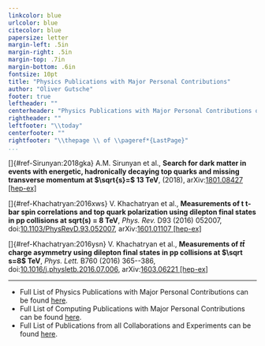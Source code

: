 ```yaml
---
linkcolor: blue
urlcolor: blue
citecolor: blue
papersize: letter
margin-left: .5in
margin-right: .5in
margin-top: .7in
margin-bottom: .6in
fontsize: 10pt
title: "Physics Publications with Major Personal Contributions"
author: "Oliver Gutsche"
footer: true
leftheader: ""
centerheader: "Physics Publications with Major Personal Contributions of Oliver Gutsche"
rightheader: ""
leftfooter: "\\today"
centerfooter: ""
rightfooter: "\\thepage \\ of \\pageref*{LastPage}"
...
```



[]{#ref-Sirunyan:2018gka} A.M. Sirunyan et al., **Search for dark matter
in events with energetic, hadronically decaying top quarks and missing
transverse momentum at $\sqrt{s}=$ 13 TeV**, (2018), arXiv:[1801.08427
\[hep-ex\]](http://arxiv.org/abs/1801.08427)

[]{#ref-Khachatryan:2016xws} V. Khachatryan et al., **Measurements of t
t-bar spin correlations and top quark polarization using dilepton final
states in pp collisions at sqrt(s) = 8 TeV**, *Phys. Rev.* D93 (2016)
052007,
doi:[10.1103/PhysRevD.93.052007](https://doi.org/10.1103/PhysRevD.93.052007),
arXiv:[1601.01107 \[hep-ex\]](http://arxiv.org/abs/1601.01107)

[]{#ref-Khachatryan:2016ysn} V. Khachatryan et al., **Measurements of
$t \bar t$ charge asymmetry using dilepton final states in pp collisions
at $\sqrt s=8$ TeV**, *Phys. Lett.* B760 (2016) 365--386,
doi:[10.1016/j.physletb.2016.07.006](https://doi.org/10.1016/j.physletb.2016.07.006),
arXiv:[1603.06221 \[hep-ex\]](http://arxiv.org/abs/1603.06221)


----------

* Full List of Physics Publications with Major Personal Contributions can be found [here](https://github.com/gutsche/ForThePublic/raw/master/publication_list/physics_publication_list.pdf).
* Full List of Computing Publications with Major Personal Contributions can be found [here](https://github.com/gutsche/ForThePublic/raw/master/publication_list/computing_publication_list.pdf).
* Full List of Publications from all Collaborations and Experiments can be found [here](https://github.com/gutsche/ForThePublic/raw/master/publication_list/experiment_publication_list.pdf).
